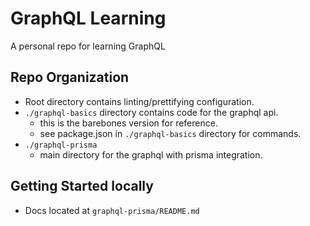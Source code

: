 # GraphQL Learning

A personal repo for learning GraphQL

## Repo Organization

- Root directory contains linting/prettifying configuration.
- `./graphql-basics` directory contains code for the graphql api.
  - this is the barebones version for reference.
  - see package.json in `./graphql-basics` directory for commands.
- `./graphql-prisma`
  - main directory for the graphql with prisma integration.

## Getting Started locally

- Docs located at `graphql-prisma/README.md`
